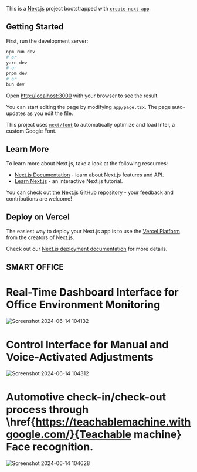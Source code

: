 This is a [Next.js](https://nextjs.org/) project bootstrapped with [`create-next-app`](https://github.com/vercel/next.js/tree/canary/packages/create-next-app).

## Getting Started

First, run the development server:

```bash
npm run dev
# or
yarn dev
# or
pnpm dev
# or
bun dev
```

Open [http://localhost:3000](http://localhost:3000) with your browser to see the result.

You can start editing the page by modifying `app/page.tsx`. The page auto-updates as you edit the file.

This project uses [`next/font`](https://nextjs.org/docs/basic-features/font-optimization) to automatically optimize and load Inter, a custom Google Font.

## Learn More

To learn more about Next.js, take a look at the following resources:

- [Next.js Documentation](https://nextjs.org/docs) - learn about Next.js features and API.
- [Learn Next.js](https://nextjs.org/learn) - an interactive Next.js tutorial.

You can check out [the Next.js GitHub repository](https://github.com/vercel/next.js/) - your feedback and contributions are welcome!

## Deploy on Vercel

The easiest way to deploy your Next.js app is to use the [Vercel Platform](https://vercel.com/new?utm_medium=default-template&filter=next.js&utm_source=create-next-app&utm_campaign=create-next-app-readme) from the creators of Next.js.

Check out our [Next.js deployment documentation](https://nextjs.org/docs/deployment) for more details.

## SMART OFFICE 
# Real-Time Dashboard Interface for Office Environment Monitoring
![Screenshot 2024-06-14 104132](https://github.com/vnlvi2k3/YOLOHOME-SmartOffice/assets/139733764/3a1a7ab8-30d8-4ced-932c-e74d123fae53)
# Control Interface for Manual and Voice-Activated Adjustments
![Screenshot 2024-06-14 104312](https://github.com/vnlvi2k3/YOLOHOME-SmartOffice/assets/139733764/9d5fc029-9a40-4ca6-a520-7bd643eafd7f)
# Automotive check-in/check-out process through \href{https://teachablemachine.withgoogle.com/}{Teachable machine} Face recognition.
![Screenshot 2024-06-14 104628](https://github.com/vnlvi2k3/YOLOHOME-SmartOffice/assets/139733764/8e253b95-2be4-4a6c-b569-f20a3c1a4db6)




